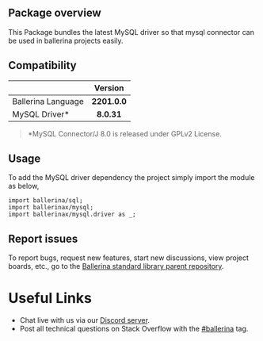 ## Package overview

This Package bundles the latest MySQL driver so that mysql connector can be used in ballerina projects easily.

## Compatibility

| | Version |
|:---|:---:|
|Ballerina Language | **2201.0.0** |
|MySQL Driver* |  **8.0.31**  |

> *MySQL Connector/J 8.0 is released under GPLv2 License.

## Usage

To add the MySQL driver dependency the project simply import the module as below,

```ballerina
import ballerina/sql;
import ballerinax/mysql;
import ballerinax/mysql.driver as _;
```

## Report issues

To report bugs, request new features, start new discussions, view project boards, etc., go to the [Ballerina standard library parent repository](https://github.com/ballerina-platform/ballerina-standard-library).

# Useful Links
* Chat live with us via our [Discord server](https://discord.gg/ballerinalang).
* Post all technical questions on Stack Overflow with the [#ballerina](https://stackoverflow.com/questions/tagged/ballerina) tag.
